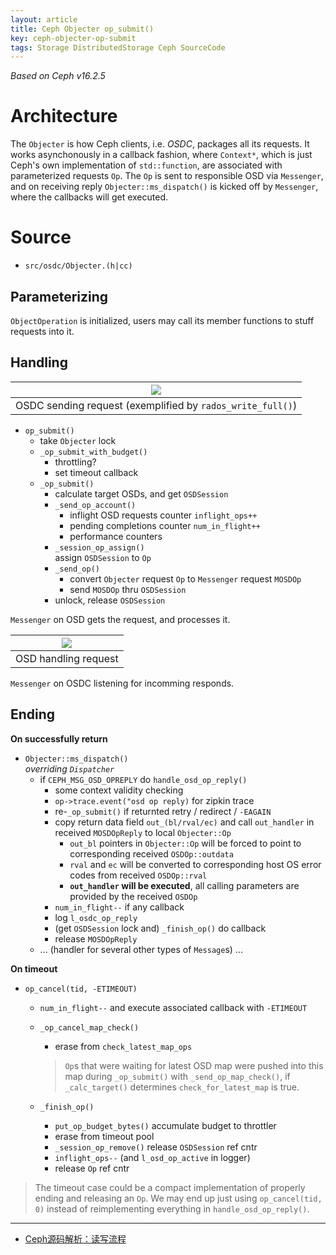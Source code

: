 ```yaml
---
layout: article
title: Ceph Objecter op_submit()
key: ceph-objecter-op-submit
tags: Storage DistributedStorage Ceph SourceCode
---
```


<!-- more -->

_Based on Ceph v16.2.5_


Architecture
============

The `Objecter` is how Ceph clients, i.e. _OSDC_, packages all its requests. It
works asynchonously in a callback fashion, where `Context*`, which is just Ceph's
own implementation of `std::function`, are associated with parameterized requests
`Op`. The `Op` is sent to responsible OSD via `Messenger`, and on receiving reply
`Objecter::ms_dispatch()` is kicked off by `Messenger`, where the callbacks will
get executed.


Source
======

* `src/osdc/Objecter.(h|cc)`

Parameterizing
--------------

`ObjectOperation` is initialized, users may call its member functions to stuff
requests into it.

Handling
--------

|![](https://images2015.cnblogs.com/blog/971979/201606/971979-20160609222516183-1221469378.png)|
|:-:|
| OSDC sending request (exemplified by `rados_write_full()`) |

* `op_submit()`
    * take `Objecter` lock
    * `_op_submit_with_budget()`
        * throttling?
        * set timeout callback
    * `_op_submit()`
        * calculate target OSDs, and get `OSDSession`
        * `_send_op_account()`
            * inflight OSD requests counter `inflight_ops++`
            * pending completions counter `num_in_flight++`
            * performance counters
        * `_session_op_assign()`  
            assign `OSDSession` to `Op`
        * `_send_op()`
            * convert `Objecter` request `Op` to `Messenger` request `MOSDOp`
            * send `MOSDOp` thru `OSDSession`
        * unlock, release `OSDSession`

`Messenger` on OSD gets the request, and processes it.

|![](http://images2015.cnblogs.com/blog/971979/201606/971979-20160609221750090-780839740.jpg)|
|:-:|
| OSD handling request |

`Messenger` on OSDC listening for incomming responds.

Ending
------

__On successfully return__

* `Objecter::ms_dispatch()`  
    _overriding `Dispatcher`_
    * if `CEPH_MSG_OSD_OPREPLY` do `handle_osd_op_reply()`
        * some context validity checking
        * `op->trace.event("osd op reply)` for zipkin trace
        * re-`_op_submit()` if returnted retry / redirect / `-EAGAIN`
        * copy return data field `out_(bl/rval/ec)` and call `out_handler` in
            received `MOSDOpReply` to local `Objecter::Op`
            * `out_bl` pointers in `Objecter::Op` will be forced to point to
                corresponding received `OSDOp::outdata`
            * `rval` and `ec` will be converted to corresponding host OS error
                codes from received `OSDOp::rval`
            * __`out_handler` will be executed__, all calling parameters are
                provided by the received `OSDOp`
        * `num_in_flight--` if any callback
        * log `l_osdc_op_reply`
        * (get `OSDSession` lock and) `_finish_op()` do callback
        * release `MOSDOpReply`
    * ... (handler for several other types of `Message`s) ...

__On timeout__

* `op_cancel(tid, -ETIMEOUT)`
    * `num_in_flight--` and execute associated callback with `-ETIMEOUT`
    * `_op_cancel_map_check()`
        * erase from `check_latest_map_ops`

        > `Op`s that were waiting for latest OSD map were pushed into this map
        > during `_op_submit()` with `_send_op_map_check()`, if `_calc_target()`
        > determines `check_for_latest_map` is true.

    * `_finish_op()`
        * `put_op_budget_bytes()` accumulate budget to throttler
        * erase from timeout pool
        * `_session_op_remove()` release `OSDSession` ref cntr
        * `inflight_ops--` (and `l_osd_op_active` in logger)
        * release `Op` ref cntr

> The timeout case could be a compact implementation of properly ending and
> releasing an `Op`. We may end up just using `op_cancel(tid, 0)` instead of
> reimplementing everything in `handle_osd_op_reply()`.


- - - - - - - - - - - - - - - - - - - -

* [Ceph源码解析：读写流程](https://www.cnblogs.com/chenxianpao/p/5572859.html)
